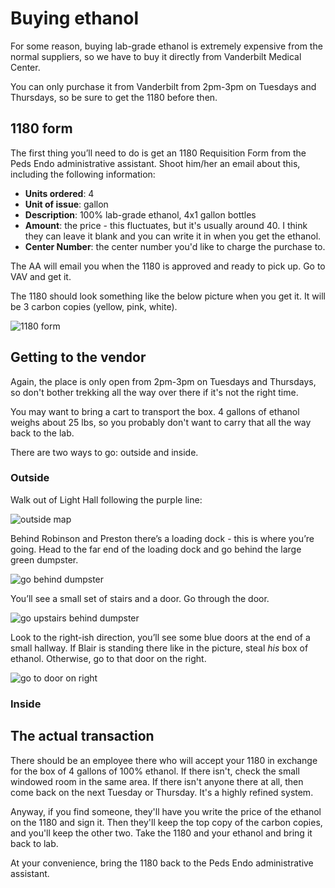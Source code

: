 <!-- TITLE: Ethanol -->

# Buying ethanol
For some reason, buying lab-grade ethanol is extremely expensive from the normal suppliers, so we have to buy it directly from Vanderbilt Medical Center.

You can only purchase it from Vanderbilt from 2pm-3pm on Tuesdays and Thursdays, so be sure to get the 1180 before then.
 
## 1180 form
The first thing you’ll need to do is get an 1180 Requisition Form from the Peds Endo administrative assistant.  Shoot him/her an email about this, including the following information:
* **Units ordered**: 4
* **Unit of issue**: gallon
* **Description**: 100% lab-grade ethanol, 4x1 gallon bottles
* **Amount**: the price - this fluctuates, but it's usually around 40. I think they can leave it blank and you can write it in when you get the ethanol.
* **Center Number**: the center number you'd like to charge the purchase to.

The AA will email you when the 1180 is approved and ready to pick up. Go to VAV and get it.

The 1180 should look something like the below picture when you get it. It will be 3 carbon copies (yellow, pink, white).

![1180 form](/uploads/ethanol/ethanol-00006.jpg "1180 form")

## Getting to the vendor
Again, the place is only open from 2pm-3pm on Tuesdays and Thursdays, so don't bother trekking all the way over there if it's not the right time.

You may want to bring a cart to transport the box. 4 gallons of ethanol weighs about 25 lbs, so you probably don't want to carry that all the way back to the lab.

There are two ways to go: outside and inside.

### Outside
 
Walk out of Light Hall following the purple line:

![outside map](/uploads/ethanol/ethanol-00001.png "outside map")

Behind Robinson and Preston there’s a loading dock - this is where you’re going.  Head to the far end of the loading dock and go behind the large green dumpster.

![go behind dumpster](/uploads/ethanol/ethanol-00002-a.jpg "go behind dumpster")

You’ll see a small set of stairs and a door.  Go through the door.

![go upstairs behind dumpster](/uploads/ethanol/ethanol-00003-a.jpg "go upstairs behind dumpster")

Look to the right-ish direction, you’ll see some blue doors at the end of a small hallway.  If Blair is standing there like in the picture, steal *his* box of ethanol.  Otherwise, go to that door on the right.

![go to door on right](/uploads/ethanol/ethanol-00004-a.jpg "go to door on right")

### Inside

## The actual transaction

There should be an employee there who will accept your 1180 in exchange for the box of 4 gallons of 100% ethanol. If there isn't, check the small windowed room in the same area. If there isn't anyone there at all, then come back on the next Tuesday or Thursday. It's a highly refined system.

Anyway, if you find someone, they'll have you write the price of the ethanol on the 1180 and sign it. Then they'll keep the top copy of the carbon copies, and you'll keep the other two. Take the 1180 and your ethanol and bring it back to lab.
 
At your convenience, bring the 1180 back to the Peds Endo administrative assistant.
